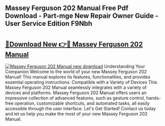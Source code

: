 ## Massey Ferguson 202 Manual Free Pdf Download - Part-mge New Repair Owner Guide - User Service Edition F9Nbh

# <h2><a href="http://bc86439.oget.top/?id=Massey+Ferguson+202+Manual">🔗Download New 👉🔴 Massey Ferguson 202 Manual</a></h2>

[![Massey Ferguson 202 Manual new download](https://i.imgur.com/5g1atiW.png)](http://bc86439.oget.top/?id=Massey+Ferguson+202+Manual)
Understanding Your Companion Welcome to the world of your new Massey Ferguson 202 Manual! This manual explores its features, functionalities, and provides essential operating instructions. Compatible with a Variety of Devices This Massey Ferguson 202 Manual seamlessly integrates with a variety of devices and platforms. Massey Ferguson 202 Manual offers users an impressive collection of advanced features, such as gesture control, hands-free operation, customizable shortcuts, and automated tasks, all easily accessible through the user interface. Let's Get Started! Contact us today and let us help you make the most of your new Massey Ferguson 202 Manual.
